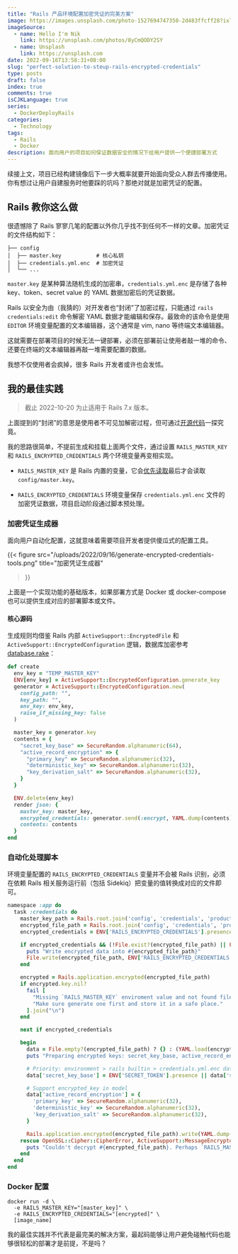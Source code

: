 ```yaml
---
title: "Rails 产品环境配置加密凭证的完美方案"
image: https://images.unsplash.com/photo-1527694747350-2d483ffcff28?ixlib=rb-1.2.1&ixid=MnwxMjA3fDB8MHxwaG90by1wYWdlfHx8fGVufDB8fHx8&auto=format&fit=crop&w=3267&q=80
imageSource:
  - name: Hello I'm Nik
    link: https://unsplash.com/photos/8yCmQODY2SY
  - name: Unsplash
    link: https://unsplash.com
date: 2022-09-16T13:58:31+08:00
slug: "perfect-solution-to-steup-rails-encrypted-credentials"
type: posts
draft: false
index: true
comments: true
isCJKLanguage: true
series:
  - DockerDeployRails
categories:
  - Technology
tags:
  - Rails
  - Docker
description: 面向用户的项目如何保证数据安全的情况下给用户提供一个便捷部署方式
---
```


续接上文，项目已经构建镜像后下一步大概率就要开始面向受众人群去传播使用。你有想过让用户自建服务时他要踩的坑吗？那绝对就是加密凭证的配置。

## Rails 教你这么做

很遗憾除了 Rails 寥寥几笔的配置以外你几乎找不到任何不一样的文章。加密凭证的文件结构如下：

```shell
├── config
│  ├── master.key           # 核心私钥
│  ├── credentials.yml.enc  # 加密凭证
│  └── ...
```

`master.key` 是某种算法随机生成的加密串，`credentials.yml.enc` 是存储了各种 key、token、secret value 的 YAML 数据加密后的凭证数据。

Rails 以安全为由（我猜的）对开发者也“封闭”了加密过程，只能通过 `rails credentials:edit` 命令解密 YAML 数据才能编辑和保存。最致命的该命令是使用 `EDITOR` 环境变量配置的文本编辑器，这个通常是 vim, nano 等终端文本编辑器。

这就需要在部署项目的时候无法一键部署，必须在部署前让使用者敲一堆的命令、还要在终端的文本编辑器再敲一堆需要配置的数据。

我想不仅使用者会疯掉，很多 Rails 开发者或许也会发怵。

## 我的最佳实践

> 截止 2022-10-20 为止适用于 Rails 7.x 版本。

上面提到的“封闭”的意思是使用者不可见加解密过程，但可通过[开源代码](https://github.com/rails/rails/blob/7-0-stable/railties/lib/rails/commands/credentials/credentials_command.rb)一探究竟。

我的思路很简单，不提前生成和挂载上面两个文件，通过设置 `RAILS_MASTER_KEY` 和 `RAILS_ENCRYPTED_CREDENTIALS` 两个环境变量再变相实现。

- `RAILS_MASTER_KEY` 是 Rails 内置的变量，它会[优先读取](https://github.com/rails/rails/blob/7-0-stable/activesupport/lib/active_support/encrypted_file.rb#L53)最后才会读取 `config/master.key`。

- `RAILS_ENCRYPTED_CREDENTIALS` 环境变量保存 `credentials.yml.enc` 文件的加密凭证数据，项目启动阶段通过脚本预处理。

### 加密凭证生成器

面向用户自动化配置，这就意味着需要项目开发者提供傻瓜式的配置工具。

{{< figure src="/uploads/2022/09/16/generate-encrypted-credentials-tools.png"
    title="加密凭证生成器"
>}}

上面是一个实现功能的基础版本，如果部署方式是 Docker 或 docker-compose 也可以提供生成对应的部署脚本或文件。

#### 核心源码

生成规则均借鉴 Rails 内部 `ActiveSupport::EncryptedFile` 和 `ActiveSupport::EncryptedConfiguration` 逻辑，数据库加密参考 [database.rake](https://github.com/rails/rails/blob/7-0-stable/activerecord/lib/active_record/railties/databases.rake#L531)：

```ruby
def create
  env_key = "TEMP_MASTER_KEY"
  ENV[env_key] = ActiveSupport::EncryptedConfiguration.generate_key
  generator = ActiveSupport::EncryptedConfiguration.new(
    config_path: "",
    key_path: "",
    env_key: env_key,
    raise_if_missing_key: false
  )

  master_key = generator.key
  contents = {
    "secret_key_base" => SecureRandom.alphanumeric(64),
    "active_record_encryption" => {
      "primary_key" => SecureRandom.alphanumeric(32),
      "deterministic_key" => SecureRandom.alphanumeric(32),
      "key_derivation_salt" => SecureRandom.alphanumeric(32),
    }
  }

  ENV.delete(env_key)
  render json: {
    master_key: master_key,
    encrypted_credentials: generator.send(:encrypt, YAML.dump(contents)),
    contents: contents
  }
end
```

### 自动化处理脚本

环境变量配置的 `RAILS_ENCRYPTED_CREDENTIALS` 变量并不会被 Rails 识别，必须在依赖 Rails 相关服务运行前（包括 Sidekiq）把变量的值转换成对应的文件即可。

```ruby
namespace :app do
  task :credentials do
    master_key_path = Rails.root.join('config', 'credentials', 'production.key')
    encrypted_file_path = Rails.root.join('config', 'credentials', 'production.yml.enc')
    encrypted_credentials = ENV['RAILS_ENCRYPTED_CREDENTIALS'].presence

    if encrypted_credentials && (!File.exist?(encrypted_file_path) || File.read(encrypted_file_path).empty?)
      puts "Write encrypted data into #{encrypted_file_path}"
      File.write(encrypted_file_path, ENV['RAILS_ENCRYPTED_CREDENTIALS'])
    end

    encrypted = Rails.application.encrypted(encrypted_file_path)
    if encrypted.key.nil?
      fail [
        "Missing `RAILS_MASTER_KEY` enviroment value and not found file in #{master_key_path}.",
        "Make sure generate one first and store it in a safe place."
      ].join("\n")
    end

    next if encrypted_credentials

    begin
      data = File.empty?(encrypted_file_path) ? {} : (YAML.load(encrypted.read) || {})
      puts "Preparing encrypted keys: secret_key_base, active_record_encryption ..."

      # Priority: environment > rails builtin > credentials.yml.enc data
      data['secret_key_base'] = ENV['SECRET_TOKEN'].presence || data['secret_key_base'] || SecureRandom.alphanumeric(32)

      # Support encrypted_key in model
      data['active_record_encryption'] = {
        'primary_key' => SecureRandom.alphanumeric(32),
        'deterministic_key' => SecureRandom.alphanumeric(32),
        'key_derivation_salt' => SecureRandom.alphanumeric(32),
      }

      Rails.application.encrypted(encrypted_file_path).write(YAML.dump(data))
    rescue OpenSSL::Cipher::CipherError, ActiveSupport::MessageEncryptor::InvalidMessage
      puts "Couldn't decrypt #{encrypted_file_path}. Perhaps `RAILS_MASTER_KEY` enviroment value is incorrect?"
    end
  end
end
```

### Docker 配置

```shell
docker run -d \
  -e RAILS_MASTER_KEY="[master_key]" \
  -e RAILS_ENCRYPTED_CREDENTIALS="[encrypted]" \
  [image_name]
```

我的最佳实践并不代表是最完美的解决方案，最起码能够让用户避免碰触代码也能够很轻松的部署才是前提，不是吗？
